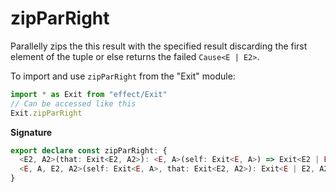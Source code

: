 # zipParRight

Parallelly zips the this result with the specified result discarding the
first element of the tuple or else returns the failed `Cause<E | E2>`.

To import and use `zipParRight` from the "Exit" module:

```ts
import * as Exit from "effect/Exit"
// Can be accessed like this
Exit.zipParRight
```

**Signature**

```ts
export declare const zipParRight: {
  <E2, A2>(that: Exit<E2, A2>): <E, A>(self: Exit<E, A>) => Exit<E2 | E, A2>
  <E, A, E2, A2>(self: Exit<E, A>, that: Exit<E2, A2>): Exit<E | E2, A2>
}
```
